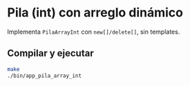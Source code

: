 # Pila (int) con arreglo dinámico

Implementa `PilaArrayInt` con `new[]/delete[]`, sin templates.

## Compilar y ejecutar
```bash
make
./bin/app_pila_array_int
```
